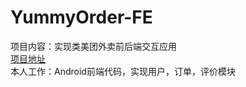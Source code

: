 # YummyOrder-FE
项目内容：实现类美团外卖前后端交互应用  
[项目地址](https://yummyorder.github.io/dashboard/)  
本人工作：Android前端代码，实现用户，订单，评价模块
